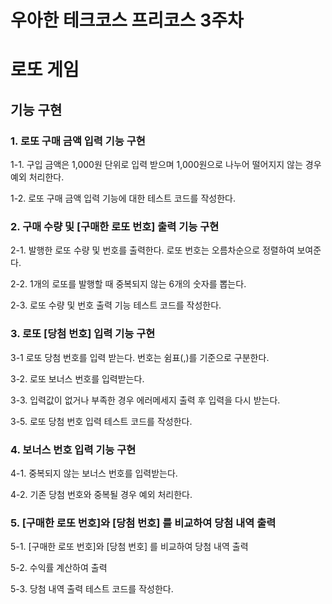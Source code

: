 # 우아한 테크코스 프리코스 3주차
# 로또 게임

## 기능 구현

### 1. 로또 구매 금액 입력 기능 구현

1-1. 구입 금액은 1,000원 단위로 입력 받으며 1,000원으로 나누어 떨어지지 않는 경우 예외 처리한다.

1-2. 로또 구매 금액 입력 기능에 대한 테스트 코드를 작성한다.

### 2. 구매 수량 및 [구매한 로또 번호] 출력 기능 구현
2-1. 발행한 로또 수량 및 번호를 출력한다. 로또 번호는 오름차순으로 정렬하여 보여준다.

2-2. 1개의 로또를 발행할 때 중복되지 않는 6개의 숫자를 뽑는다.

2-3. 로또 수량 및 번호 출력 기능 테스트 코드를 작성한다.

### 3. 로또 [당첨 번호] 입력 기능 구현
3-1 로또 당첨 번호를 입력 받는다. 번호는 쉼표(,)를 기준으로 구분한다.

3-2. 로또 보너스 번호를 입력받는다.

3-3. 입력값이 없거나 부족한 경우 에러메세지 출력 후 입력을 다시 받는다.

3-5. 로또 당첨 번호 입력 테스트 코드를 작성한다.

### 4. 보너스 번호 입력 기능 구현

4-1. 중복되지 않는 보너스 번호를 입력받는다.

4-2. 기존 당첨 번호와 중복될 경우 예외 처리한다.

### 5. [구매한 로또 번호]와 [당첨 번호] 를 비교하여 당첨 내역 출력

5-1. [구매한 로또 번호]와 [당첨 번호] 를 비교하여 당첨 내역 출력

5-2. 수익률 계산하여 출력

5-3. 당첨 내역 출력 테스트 코드를 작성한다.
